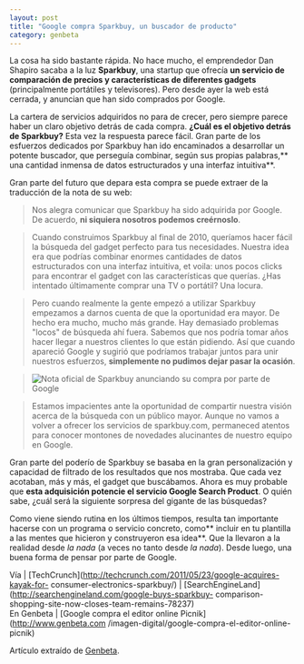 ```yaml
---
layout: post
title: "Google compra Sparkbuy, un buscador de producto"
category: genbeta
---
```




La cosa ha sido bastante rápida. No hace mucho, el emprendedor Dan Shapiro
sacaba a la luz **Sparkbuy**, una startup que ofrecía **un servicio de
comparación de precios y características de diferentes gadgets**
(principalmente portátiles y televisores). Pero desde ayer la web está
cerrada, y anuncian que han sido comprados por Google.

La cartera de servicios adquiridos no para de crecer, pero siempre parece
haber un claro objetivo detrás de cada compra. **¿Cuál es el objetivo detrás
de Sparkbuy?** Esta vez la respuesta parece fácil. Gran parte de los esfuerzos
dedicados por Sparkbuy han ido encaminados a desarrollar un potente buscador,
que perseguía combinar, según sus propias palabras,** una cantidad inmensa de
datos estructurados y una interfaz intuitiva**.

Gran parte del futuro que depara esta compra se puede extraer de la traducción
de la nota de su web:  
  

> Nos alegra comunicar que Sparkbuy ha sido adquirida por Google.  
De acuerdo, **ni siquiera nosotros podemos creérnoslo**.

>

> Cuando construimos Sparkbuy al final de 2010, queríamos hacer fácil la
búsqueda del gadget perfecto para tus necesidades. Nuestra idea era que
podrías combinar enormes cantidades de datos estructurados con una interfaz
intuitiva, et voila: unos pocos clicks para encontrar el gadget con las
características que querías. ¿Has intentado últimamente comprar una TV o
portátil? Una locura.

>

> Pero cuando realmente la gente empezó a utilizar Sparkbuy empezamos a darnos
cuenta de que la oportunidad era mayor. De hecho era mucho, mucho más grande.
Hay demasiado problemas "locos" de búsqueda ahí fuera. Sabemos que nos podría
tomar años hacer llegar a nuestros clientes lo que están pidiendo. Así que
cuando apareció Google y sugirió que podríamos trabajar juntos para unir
nuestros esfuerzos, **simplemente no pudimos dejar pasar la ocasión**.

>

> ![Nota oficial de Sparkbuy anunciando su compra por parte de
Google](http://img.genbeta.com/2011/05/sparkbuy-adquirida-por-google-web.jpg)

>

> Estamos impacientes ante la oportunidad de compartir nuestra visión acerca
de la búsqueda con un público mayor. Aunque no vamos a volver a ofrecer los
servicios de sparkbuy.com, permaneced atentos para conocer montones de
novedades alucinantes de nuestro equipo en Google.

Gran parte del poderío de Sparkbuy se basaba en la gran personalización y
capacidad de filtrado de los resultados que nos mostraba. Que cada vez
acotaban, más y más, el gadget que buscábamos. Ahora es muy probable que
**esta adquisición potencie el servicio Google Search Product**. O quién sabe,
¿cuál será la siguiente sorpresa del gigante de las búsquedas?

Como viene siendo rutina en los últimos tiempos, resulta tan importante
hacerse con un programa o servicio concreto, como** incluir en tu plantilla a
las mentes que hicieron y construyeron esa idea**. Que la llevaron a la
realidad desde _la nada_ (a veces no tanto desde _la nada_). Desde luego, una
buena forma de pensar por parte de Google.

Vía | [TechCrunch](http://techcrunch.com/2011/05/23/google-acquires-kayak-for-
consumer-electronics-sparkbuy/) |
[SearchEngineLand](http://searchengineland.com/google-buys-sparkbuy-
comparison-shopping-site-now-closes-team-remains-78237)  
En Genbeta | [Google compra el editor online Picnik](http://www.genbeta.com
/imagen-digital/google-compra-el-editor-online-picnik)

Artículo extraído de [Genbeta](http://www.genbeta.com).